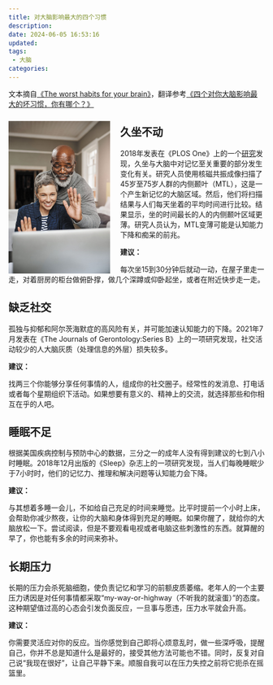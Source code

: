 ```yaml
---
title: 对大脑影响最大的四个习惯
description:
date: 2024-06-05 16:53:16
updated:
tags:
 - 大脑
categories:
---
```

文本摘自[《The worst habits for your brain》](https://www.health.harvard.edu/mind-and-mood/the-worst-habits-for-your-brain )，翻译参考[《四个对你大脑影响最大的坏习惯，你有哪个？》](https://mp.weixin.qq.com/s/a-Sw_rqnWXBFRar8b9pxeA)

<img src="/images/对大脑影响最大的四个习惯/badhabitsforbrain.jpg" width="200" style="float: left; margin-right: 20px;margin-top:10px;" />

## 久坐不动

2018年发表在《PLOS One》上的一个[研究](https://journals.plos.org/plosone/article?id=10.1371/journal.pone.0195549 )发现，久坐与大脑中对记忆至关重要的部分发生变化有关。研究人员使用核磁共振成像扫描了45岁至75岁人群的内侧颞叶（MTL），这是一个产生新记忆的大脑区域。然后，他们将扫描结果与人们每天坐着的平均时间进行比较。结果显示，坐的时间最长的人的内侧颞叶区域更薄。研究人员认为，MTL变薄可能是认知能力下降和痴呆的前兆。

**建议：**

每次坐15到30分钟后就动一动，在屋子里走一走，对着厨房的柜台做俯卧撑，做几个深蹲或仰卧起坐，或者在附近快步走一走。

## 缺乏社交

孤独与抑郁和阿尔茨海默症的高风险有关，并可能加速认知能力的下降。2021年7月发表在《The Journals of Gerontology:Series B》上的一项研究发现，社交活动较少的人大脑灰质（处理信息的外层）损失较多。

**建议：**

找两三个你能够分享任何事情的人，组成你的社交圈子。经常性的发消息、打电话或者每个星期组织下活动。如果想要有意义的、精神上的交流，就选择那些和你相互在乎的人吧。

## 睡眠不足

根据美国疾病控制与预防中心的数据，三分之一的成年人没有得到建议的七到八小时睡眠。2018年12月出版的《Sleep》杂志上的一项研究发现，当人们每晚睡眠少于7小时时，他们的记忆力、推理和解决问题等认知能力会下降。

**建议：**

与其想着多睡一会儿，不如给自己充足的时间来睡觉。比平时提前一个小时上床，会帮助你减少熬夜，让你的大脑和身体得到充足的睡眠。如果你醒了，就给你的大脑放松一下。尝试阅读，但是不要观看电视或者电脑这些刺激性的东西。就算醒的早了，你也能有多余的时间来弥补。

##  长期压力

长期的压力会杀死脑细胞，使负责记忆和学习的前额皮质萎缩。老年人的一个主要压力诱因是对任何事情都采取“my-way-or-highway（不听我的就滚蛋）”的态度。这种期望值过高的心态会引发负面反应，一旦事与愿违，压力水平就会升高。

**建议：**

你需要灵活应对你的反应。当你感觉到自己即将心烦意乱时，做一些深呼吸，提醒自己，你并不总是知道什么是最好的，接受其他方法可能也不错。同时，反复对自己说“我现在很好”，让自己平静下来。顺服自我可以在压力失控之前将它扼杀在摇篮里。
